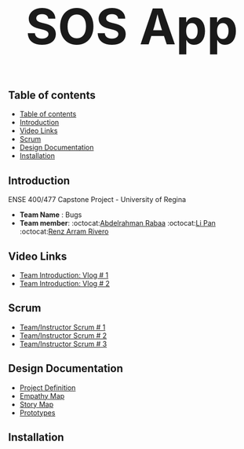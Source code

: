 <h1 align="center" style="font-size:100px" >
  SOS App
</h1>

## Table of contents
- [Table of contents](#table-of-contents)
- [Introduction](#introduction)
- [Video Links](#video-links)
- [Scrum](#scrum)
- [Design Documentation](#design-documentation)
- [Installation](#installation)


## Introduction
ENSE 400/477 Capstone Project - University of Regina 
- **Team Name** : Bugs
- **Team member**: :octocat:[Abdelrahman Rabaa](https://github.com/Rabaa-basha) :octocat:[Li Pan](https://github.com/panli200) :octocat:[Renz Arram Rivero](https://github.com/renzrivero)

## Video Links
- [Team Introduction: Vlog # 1](https://youtu.be/ziVtzf-9uPU)
- [Team Introduction: Vlog # 2](https://youtu.be/kcOifqv1obA)

## Scrum
- [Team/Instructor Scrum # 1](https://github.com/panli200/SOSApp/blob/main/Documentation/Scrums/Scrum%231.pdf)
- [Team/Instructor Scrum # 2](https://github.com/panli200/SOSApp/blob/main/Documentation/Scrums/Scrum%232.pdf)
- [Team/Instructor Scrum # 3](https://github.com/panli200/SOSApp/blob/main/Documentation/Scrums/Scrum%233.pdf)

## Design Documentation
- [Project Definition](https://github.com/panli200/SOSApp/tree/main/Documentation/Project-Definition)
- [Empathy Map](https://github.com/panli200/SOSApp/tree/main/Documentation/Empathy%20Map)
- [Story Map](https://github.com/panli200/SOSApp/tree/main/Documentation/Story%20Maps)
- [Prototypes](https://github.com/panli200/SOSApp/tree/main/Documentation/Design-Prototypes)

## Installation
